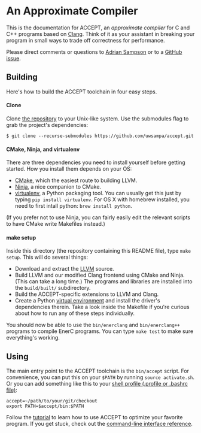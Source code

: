 # An Approximate Compiler

This is the documentation for ACCEPT, an *approximate compiler* for C and C++ programs based on [Clang][]. Think of it as your assistant in breaking your program in small ways to trade off correctness for performance.

[Clang]: http://clang.llvm.org/

Please direct comments or questions to [Adrian Sampson][adrian] or to a [GitHub issue][ghi].

[adrian]: http://homes.cs.washington.edu/~asampson/
[ghi]: https://github.com/uwsampa/accept/issues/new


## Building

Here's how to build the ACCEPT toolchain in four easy steps.

#### Clone

Clone [the repository][gh] to your Unix-like system. Use the submodules flag to grab
the project's dependencies:

    $ git clone --recurse-submodules https://github.com/uwsampa/accept.git

[gh]: https://github.com/uwsampa/accept

#### CMake, Ninja, and virtualenv

There are three dependencies you need to install yourself before getting started. How you install them depends on your OS:

* [CMake][], which the easiest route to building LLVM.
* [Ninja][], a nice companion to CMake.
* [virtualenv][], a Python packaging tool. You can usually get this just by
  typing `pip install virtualenv`. For OS X with homebrew installed, you need to first intall python: `brew install python`.

(If you prefer not to use Ninja, you can fairly easily edit the relevant scripts to have CMake write Makefiles instead.)

#### make setup

Inside this directory (the repository containing this README file), type `make setup`. This will do several things:

* Download and extract the [LLVM][llvm-dl] source.
* Build LLVM and our modified Clang frontend using CMake and Ninja. (This can take a long time.) The programs and libraries are installed into the `build/built/` subdirectory.
* Build the ACCEPT-specific extensions to LLVM and Clang.
* Create a Python [virtual environment][virtualenv] and install the driver's dependencies therein.
Take a look inside the Makefile if you're curious about how to run any of these steps individually.

You should now be able to use the `bin/enerclang` and `bin/enerclang++` programs to compile EnerC programs. You can type `make test` to make sure everything's working.

[llvm-dl]: http://llvm.org/releases/index.html
[Ninja]: http://martine.github.com/ninja/
[CMake]: http://www.cmake.org/
[virtualenv]: http://www.virtualenv.org/


## Using

The main entry point to the ACCEPT toolchain is the `bin/accept` script. For
convenience, you can put this on your `$PATH` by running `source activate.sh`. Or you can add something like this to your [shell profile (.profile or .bashrc file)][dotprofile]:

    accept=~/path/to/your/git/checkout
    export PATH=$accept/bin:$PATH

[dotprofile]: http://askubuntu.com/questions/148337/adding-a-directory-to-a-path-in-profile

Follow the [tutorial](tutorial.md) to learn how to use ACCEPT to optimize your favorite program. If you get stuck, check out the [command-line interface reference](cli.md).
